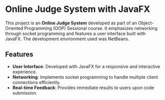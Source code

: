 # Online Judge System with JavaFX

This project is an **Online Judge System** developed as part of an Object-Oriented Programming (OOP) Sessional course. It emphasizes networking through socket programming and features a user interface built with JavaFX. The development environment used was NetBeans.

## Features

- **User Interface**: Developed with JavaFX for a responsive and interactive experience.
- **Networking**: Implements socket programming to handle multiple client connections efficiently.
- **Real-time Feedback**: Provides immediate results to users upon code submission.
